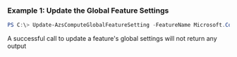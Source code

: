 ### Example 1: Update the Global Feature Settings
```powershell
PS C:\> Update-AzsComputeGlobalFeatureSetting -FeatureName Microsoft.Compute.EmergencyVMAccess -GlobalFeatureState Enabled -Location local
```

A successful call to update a feature's global settings will not return any output